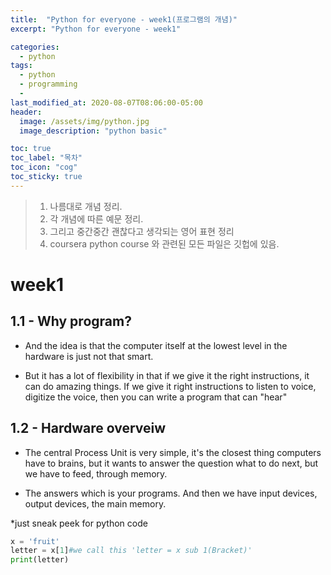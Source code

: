```yaml
---
title:  "Python for everyone - week1(프로그램의 개념)"
excerpt: "Python for everyone - week1"

categories:
  - python
tags:
  - python
  - programming
  - 
last_modified_at: 2020-08-07T08:06:00-05:00
header:
  image: /assets/img/python.jpg
  image_description: "python basic"

toc: true
toc_label: "목차"
toc_icon: "cog"
toc_sticky: true
---
```

> 1. 나름대로 개념 정리.  
> 2. 각 개념에 따른 예문 정리.  
> 3. 그리고 중간중간 괜찮다고 생각되는 영어 표현 정리
> 4. coursera python course 와 관련된 모든 파일은 깃헙에 있음.


# week1 
## 1.1 - Why program? 
 - And the idea is that the computer itself at the lowest level in the hardware is just not that smart.

 - But it has a lot of flexibility in that if we give it the right instructions, it can do amazing things. If we give it right instructions to listen to voice, digitize the voice, then you can write a program that can "hear"

## 1.2 -  Hardware overveiw

- The central Process Unit is very simple, it's the closest thing computers have to brains, but it wants to answer the question what to do next, but we have to feed, through memory.

- The answers which is your programs. And then we have input devices, output devices, the main memory.

*just sneak peek for python code

```python
x = 'fruit'
letter = x[1]#we call this 'letter = x sub 1(Bracket)'
print(letter)
```

